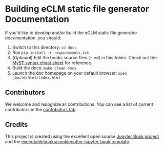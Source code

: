 # Building eCLM static file generator Documentation

If you'd like to develop and/or build the eCLM static file generator documentation, you should:

1. Switch to this directory: `cd docs`
2. Run `pip install -r requirements.txt`
3. (*Optional*) Edit the books source files (`*.md`) in this folder. Check out the [MyST syntax cheat sheet](https://jupyterbook.org/en/stable/reference/cheatsheet.html) for reference.
4. Build the docs: `make clean docs`.
5. Launch the doc homepage on your default browser: `open _build/html/index.html`

## Contributors

We welcome and recognize all contributions. You can see a list of current contributors in the [contributors tab](https://github.com/HPSCTerrSys/eCLM_static-file-generator/graphs/contributors).

## Credits

This project is created using the excellent open source [Jupyter Book project](https://jupyterbook.org/) and the [executablebooks/cookiecutter-jupyter-book template](https://github.com/executablebooks/cookiecutter-jupyter-book).
